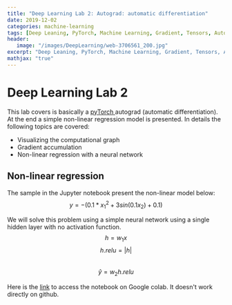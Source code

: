 ```yaml
---
title: "Deep Learning Lab 2: Autograd: automatic differentiation"
date: 2019-12-02
categories: machine-learning
tags: [Deep Leaning, PyTorch, Machine Learning, Gradient, Tensors, Autograd, Non-linear regression]
header: 
   image: "/images/DeepLearning/web-3706561_200.jpg"
excerpt: "Deep Leaning, PyTorch, Machine Learning, Gradient, Tensors, Autograd, Non-linear regression"
mathjax: "true"
---
```


# Deep Learning Lab 2
This lab covers is basically a <a href="https://pytorch.org/">pyTorch </a> autograd (automatic differentiation). At the end a simple non-linear regression model is presented. In details the following topics are covered: 
* Visualizing the computational graph
* Gradient accumulation
* Non-linear regression with a neural network

## Non-linear regression 
The sample in the Jupyter notebook present the non-linear model below: 
$$y = -(0.1 * x_1^2 + 3 sin(0.1 x_2) +0.1)$$   

We will solve this problem using a simple neural network using a single hidden layer with no activation function.   
$$h = w_1 x$$ 
$$ h.relu = |h|$$     
$$\hat y = w_2 h.relu $$  

 

Here is the <a href="https://colab.research.google.com/drive/1a2tyhCuuOAyX47dpv7jFf_QmIH9rtFCC">link</a> to access the notebook on Google colab. It doesn't work directly on github. 





